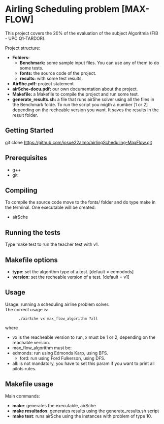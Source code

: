 # Airling Scheduling problem [MAX-FLOW]

This project covers the 20% of the evaluation of the subject Algoritmia (FIB - UPC Q1-TARDOR).

Project structure:

* **Folders:**
   * **Benchmark:** some sample input files. You can use any of them to do some tests.
   * **fonts:** the source code of the project.
   * **results:** with some test results.
* **AirShe.pdf:** project statement
* **airSche-docu.pdf:** our own documentation about the project.
* **Makefile:** a Makefile to compile the project and run some test.
* **generate_results.sh:** a file that runs airShe solver using all the files in the Benchmark folde. To run the script you migth a number [1 or 2] depending on the recheable version you want. It saves the results in the result folder. 

## Getting Started

git clone https://github.com/josue22almo/airlingScheduling-MaxFlow.git

## Prerequisites

* g++
* git

## Compiling

To compile the source code move to the fonts/ folder and do type make in the terminal. One executable will be created:
   * airSche

## Running the tests

Type make test to run the teacher test with v1. 

## Makefile options
* **type:** set the algorithm type of a test. [default = edmodnds]
* **version:** set the recheable version of a test. [default = v1]

## Usage
Usage: running a scheduling airline problem solver.  
The correct usage is:  

		  ./airSche vx max_flow_algorithm ?all  

  where

 * vx is the reacheable version to run, x must be 1 or 2, depending on the reachable version.
 * max_flow_algorithm must be:
 * edmonds: run using Edmonds Karp, using BFS.
     * ford: run using Ford Fulkerson, using DFS.
 * all: is not mandatory, you have to set this param if you want to print all pilots rutes.

## Makefile usage

Main commands:

* **make**: generates the executable, airSche
* **make resultados**: generates results using the generate_results.sh script
* **make test**: runs airSche using the instances with problem of type 10.
